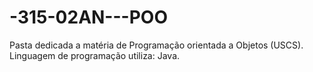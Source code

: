 # -315-02AN---POO
Pasta dedicada a matéria de Programação orientada a Objetos (USCS).
Linguagem de programação utiliza: Java.
